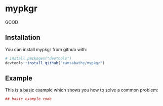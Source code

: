 
<!-- README.md is generated from README.Rmd. Please edit that file -->
mypkgr
======

GOOD

Installation
------------

You can install mypkgr from github with:

``` r
# install.packages("devtools")
devtools::install_github("camsabathe/mypkgr")
```

Example
-------

This is a basic example which shows you how to solve a common problem:

``` r
## basic example code
```
